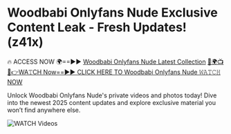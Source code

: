 # Woodbabi Onlyfans Nude Exclusive Content Leak - Fresh Updates! (z41x)

🔥 ACCESS NOW 🌍==►► <a href="https://tinyurl.com/3fjeunct" rel="nofollow">Woodbabi Onlyfans Nude Latest Collection</a></h3>
[🔴🌍📺📱👉WA𝚃CH Now==►► CLICK HERE TO Woodbabi Onlyfans Nude 𝚆𝙰𝚃𝙲𝙷 NOW](https://tinyurl.com/3fjeunct)

Unlock Woodbabi Onlyfans Nude's private videos and photos today! Dive into the newest 2025 content updates and explore exclusive material you won’t find anywhere else.


<a href="https://tinyurl.com/3fjeunct" rel="nofollow" data-target="animated-image.originalLink"><img src="https://camo.githubusercontent.com/8a4f000d20f83aca3bf7ec5f350d767afa0574a8a352519fd8cfa583a6f93a33/68747470733a2f2f692e696d6775722e636f6d2f644a486b345a712e676966" alt="WATCH Videos" data-canonical-src="https://i.imgur.com/dJHk4Zq.gif" style="max-width: 100%; display: inline-block;" data-target="animated-image.originalImage"></a>
